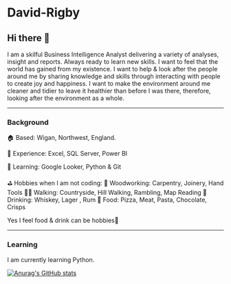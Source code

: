 # David-Rigby
## Hi there 👏 

I am a skilful Business Intelligence Analyst delivering a variety of analyses, insight and reports.  Always ready to learn new skills.  I want to feel that the world has gained from my existence. I want to help & look after the people around me by sharing knowledge and skills through interacting with people to create joy and happiness. I want to make the environment around me cleaner and tidier to leave it healthier than before I was there, therefore, looking after the environment as a whole.

---

### Background


🏠  Based: Wigan, Northwest, England. 

💼 Experience: Excel, SQL Server, Power BI

📖 Learning: Google Looker, Python & Git

⛳  Hobbies when I am not coding: 
	🌲 Woodworking: Carpentry, Joinery, Hand Tools
	🚶‍♂️ Walking: Countryside, Hill Walking, Rambling, Map Reading
	🍺 Drinking: Whiskey, Lager , Rum
	🍕 Food: Pizza, Meat, Pasta, Chocolate, Crisps 

Yes I feel food & drink can be hobbies🙂 

---

### Learning

I am currently learning Python.  


[![Anurag's GitHub stats](https://github-readme-stats.vercel.app/api?username=Riggers1812&count_private=true&show_icons=true&theme=tokyonight)](https://github.com/anuraghazra/github-readme-stats)


<!--
**Riggers1812/Riggers1812** is a ✨ _special_ ✨ repository because its `README.md` (this file) appears on your GitHub profile.

Here are some ideas to get you started:

- 🔭 I’m currently working on ...
- 🌱 I’m currently learning ...
- 👯 I’m looking to collaborate on ...
- 🤔 I’m looking for help with ...
- 💬 Ask me about ...
- 📫 How to reach me: ...
- 😄 Pronouns: ...
- ⚡ Fun fact: ...
-->
